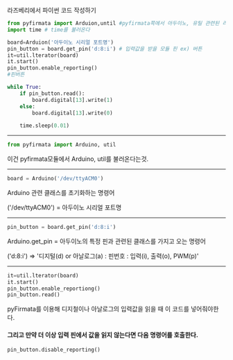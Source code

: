 라즈베리에서 파이썬 코드 작성하기

```python
from pyfirmata import Arduion,until #pyfirmata쪽에서 아두이노, 유틸 관련된 라이브러리를 불러온다
import time # time를 불러온다

board=Arduion('아두이노 시리얼 포트명')
pin_button = board.get_pin('d:8:i') # 입력값을 받을 모듈 핀 ex) 버튼
it=util.lterator(board) 
it.start()
pin_button.enable_reporting()
#핀버튼 

while True:
    if pin_button.read():
        board.digital[13].write(1)
    else:
        board.digital[13].write(0)
        
    time.sleep(0.01)
```



---

```python
from pyfirmata import Arduino, util
```

이건 pyfirmata모듈에서 Arduino, util를 불러온다는것.



---



```python
board = Arduino('/dev/ttyACM0')
```

Arduino 관련 클래스를 초기화하는 명령어

('/dev/ttyACM0') = 아두이노 시리얼 포트명



---



```python
pin_button = board.get_pin('d:8:i')
```

Arduino.get_pin = 아두이노의 특정 핀과 관련된 클래스를 가지고 오는 명령어

('d:8:i') => '디지털(d) or 아날로그(a) : 핀번호 : 입력(i), 출력(o), PWM(p)'



---



```python
it=util.lterator(board)
it.start()
pin_button.enable_reportiong()
pin_button.read()
```

pyFirmata를 이용해 디지철이나 아날로그의 입력값을 읽을 때 이 코드를 넣어줘야한다.

#### 그리고 만약 더 이상 입력 핀에서 값을 읽지 않는다면 다음 명령어를 호출한다.

```python
pin_button.disable_reporting()
```